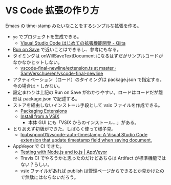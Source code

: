# VS Code 拡張の作り方
Emacs の time-stamp みたいなことをするシンプルな拡張を作る。

- `yo` でプロジェクトを生成できる。
    - [Visual Studio Code はじめての拡張機能開発 - Qiita](https://qiita.com/rma/items/8c53077d1355ab8fa4c6)
- [Run on Save](https://github.com/emeraldwalk/vscode-runonsave) で近いことはできるし、参考にもなる。
- タイミングは onWillSaveTextDocument になるはずだがサンプルコードがなかなかヒットしない。
    - [vscode-final-newline/extension.ts at master · SamVerschueren/vscode-final-newline](https://github.com/SamVerschueren/vscode-final-newline/blob/master/extension.ts#L41-L54)
- アクティベーション（ロード）のタイミングは package.json で指定する。今の場合は `*` しかない。
- 設定まわりは上記の Run on Save がわかりやすい。ロードはコードだが雛形は package.json で記述する。
- ストアを経由しないインストール手段として vsix ファイルを作成できる。
    - [Packaging Extensions](https://code.visualstudio.com/docs/extensions/publish-extension#_packaging-extensions)
    - [Install from a VSIX](https://code.visualstudio.com/docs/editor/extension-gallery#_install-from-a-vsix)
        - 本体 GUI にも「VSIX からのインストール…」がある。
- とりあえず初版ができた。しばらく使って様子見。
    - [lpubsppop01/vscode-auto-timestamp: A Visual Studio Code extension that update timestamp field when saving document.](https://github.com/lpubsppop01/vscode-auto-timestamp)
- AppVeyor で CI できた。
    - [Testing with Node.js and io.js | AppVeyor](https://www.appveyor.com/docs/lang/nodejs-iojs/)
    - Travis CI でやろうかと思ったのだけどあちらは Artifact が標準機能ではない？らしい。
    - vsix ファイルがあれば publish は管理ページからできるとか見かけたので無駄にはならないだろう。